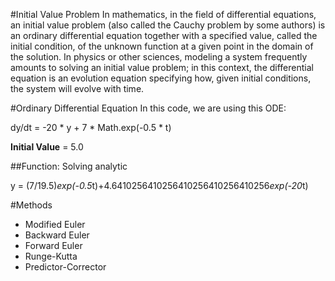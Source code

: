 #Initial Value Problem
In mathematics, in the field of differential equations, an initial value problem (also called the Cauchy problem by some authors) is an ordinary differential equation together with a specified value, called the initial condition, of the unknown function at a given point in the domain of the solution. In physics or other sciences, modeling a system frequently amounts to solving an initial value problem; in this context, the differential equation is an evolution equation specifying how, given initial conditions, the system will evolve with time.

#Ordinary Differential Equation
In this code, we are using this ODE:

dy/dt = -20 * y + 7 * Math.exp(-0.5 * t)

**Initial Value** = 5.0

##Function:
Solving analytic

y = (7/19.5)*exp(-0.5*t)+4.6410256410256410256410256410256*exp(-20*t)



#Methods
+ Modified Euler
+ Backward Euler
+ Forward Euler
+ Runge-Kutta
+ Predictor-Corrector

